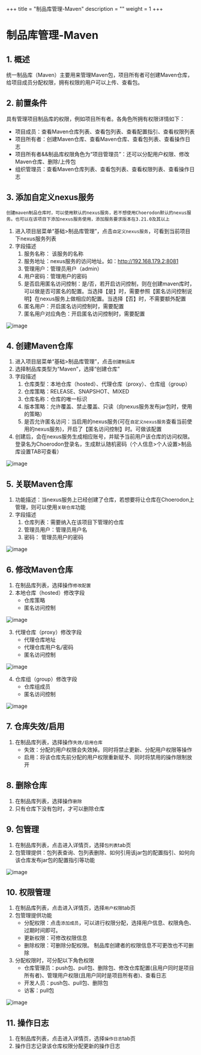 +++
title = "制品库管理-Maven"
description = ""
weight = 1
+++

# 制品库管理-Maven

## 1. 概述

统一制品库（Maven）主要用来管理Maven包，项目所有者可创建Maven仓库，给项目成员分配权限，拥有权限的用户可以上传、查看包。

## 2. 前置条件

具有管理项目制品库的权限，例如项目所有者。各角色所拥有权限详情如下：

* 项目成员：查看Maven仓库列表、查看包列表、查看配置指引、查看权限列表
* 项目所有者：创建Maven仓库、查看Maven仓库、查看包列表、查看操作日志
* 项目所有者&&制品库权限角色为“项目管理员”：还可以分配用户权限、修改Maven仓库、删除/上传包
* 组织管理员：查看Maven仓库列表、查看包列表、查看权限列表、查看操作日志

## 3. 添加自定义nexus服务

`创建maven制品仓库时，可以使用默认的nexus服务，若不想使用Choerodon默认的nexus服务。也可以在该项目下添加nexus服务使用，添加服务要求版本在3.21.0及其以上`
1. 进入项目层菜单“基础>制品库管理”，点击`自定义nexus服务`，可看到当前项目下nexus服务列表
2. 字段描述
    1. 服务名称： 该服务的名称
    2. 服务地址：nexus服务的访问地址。如：http://192.168.179.2:8081
    3. 管理用户：管理员用户（admin）
    4. 用户密码：管理用户的密码
    5. 是否启用匿名访问控制：是/否，若开启访问控制，则在创建maven库时，可以做是否可匿名的配置。当选择【是】时，需要参照【匿名访问控制说明】在nexus服务上做相应的配置。当选择【否】时，不需要额外配置
    6. 匿名用户：开启匿名访问控制时，需要配置
    7. 匿名用户对应角色：开启匿名访问控制时，需要配置

![image](/docs/user-guide/infrastructure/image/prod-repo/nexusCreate.png)

## 4. 创建Maven仓库

1. 进入项目层菜单“基础>制品库管理”，点击`创建制品库`
2. 选择制品库类型为“Maven”，选择“创建仓库”
3. 字段描述
    1. 仓库类型：本地仓库（hosted）、代理仓库（proxy）、仓库组（group）
    2. 仓库策略：RELEASE、SNAPSHOT、MIXED
    3. 仓库名称：仓库的唯一标识
    4. 版本策略：允许覆盖、禁止覆盖、只读（向nexus服务发布jar包时，使用的策略）
    5. 是否允许匿名访问：当启用的nexus服务(可在`自定义nexus服务`查看当前使用的nexus服务)，开启了【匿名访问控制】时。可做该配置
4. 创建后，会在nexus服务生成相应账号，并赋予当前用户该仓库的访问权限。登录名为Choerodon登录名，生成默认随机密码（个人信息>个人设置>制品库设置TAB可查看）
 
![image](/docs/user-guide/infrastructure/image/prod-repo/mavenRepoCreate.png)

## 5. 关联Maven仓库

1. 功能描述：当nexus服务上已经创建了仓库，若想要将让仓库在Choerodon上管理，则可以使用`关联仓库`功能
2. 字段描述
    1. 仓库列表：需要纳入在该项目下管理的仓库
    2. 管理员用户：管理员用户名
    3. 密码： 管理员用户的密码

![image](/docs/user-guide/infrastructure/image/prod-repo/mavenRepoRelate.png)


## 6. 修改Maven仓库

1. 在制品库列表，选择操作`修改配置`
2. 本地仓库（hosted）修改字段
    - 仓库策略
    - 匿名访问控制
    
![image](/docs/user-guide/infrastructure/image/prod-repo/mavenRepoUpdateHosted.jpg)

3. 代理仓库（proxy）修改字段
    - 代理仓库地址
    - 代理仓库用户名/密码
    - 匿名访问控制

![image](/docs/user-guide/infrastructure/image/prod-repo/mavenRepoUpdateProxy.jpg)    

4. 仓库组（group）修改字段
    - 仓库组成员
    - 匿名访问控制

![image](/docs/user-guide/infrastructure/image/prod-repo/mavenRepoUpdateGroup.jpg)


## 7. 仓库失效/启用

1. 在制品库列表，选择操作`失效/启用仓库`
    - 失效：分配的用户权限会失效掉。同时将禁止更新、分配用户权限等操作
    - 启用：将该仓库先前分配的用户权限重新赋予、同时将禁用的操作限制放开

## 8. 删除仓库
 
1. 在制品库列表，选择操作`删除`
2. 只有仓库下没有包时，才可以删除仓库

## 9. 包管理

1. 在制品库列表，点击进入详情页，选择`包列表`tab页
2. 包管理提供：包列表查询、包列表删除、如何引用该jar包的配置指引、如何向该仓库发布jar包的配置指引等功能

![image](/docs/user-guide/infrastructure/image/prod-repo/mavenComponentGuid.jpg)


## 10. 权限管理

1. 在制品库列表，点击进入详情页，选择`用户权限`tab页
2. 包管理提供功能
    - 分配权限：点击`添加成员`，可以进行权限分配，选择用户信息、权限角色、过期时间即可。
    - 更新权限：可修改权限信息
    - 删除权限：可删除分配权限。 制品库创建者的权限信息不可更改也不可删除
3. 分配权限时，可分配以下角色权限
    - 仓库管理员：push包、pull包、删除包、修改仓库配置(且用户同时是项目所有者)、管理用户权限(且用户同时是项目所有者)、查看日志
    - 开发人员：push包、pull包、删除包
    - 访客：pull包

![image](/docs/user-guide/infrastructure/image/prod-repo/mavenAuth.jpg)

## 11. 操作日志

1. 在制品库列表，点击进入详情页，选择`操作日志`tab页
2. 操作日志记录该仓库权限分配更新的操作日志
